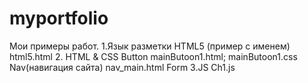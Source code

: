 # myportfolio
Мои примеры работ.
1.Язык разметки HTML5 (пример с именем) html5.html
2. HTML & CSS
  Button mainButoon1.html; mainButoon1.css
  Nav(навигация сайта) nav_main.html
  Form
3.JS
  Ch1.js
